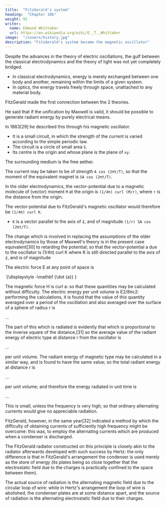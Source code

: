 ```yaml
---
title:  "FitzGerald's system"
heading:  "Chapter 10b"
weight: 92
writer:
  name: Edmund Whittaker
  url: https://en.wikipedia.org/wiki/E._T._Whittaker
image:  "/covers/history.jpg"
description: "FitzGerald's system became the magnetic oscillator"
---
```



Despite the advances in the theory of electric oscillations, the gulf between the classical electrodynamics and the theory of light was not yet completely bridged. 
- In classical electrodynamics, energy is merely exchanged between one body and another, remaining within the limits of a given system.
- In optics, the energy travels freely through space, unattached to any material body. 

FitzGerald made the first connection between the 2 theories.

He said that if the unification by Maxwell is valid, it should be possible to generate radiant energy by purely electrical means.

In 1883[29] he described this through his magnetic oscillator.
- It is a small circuit, in which the strength of the current is varied according to the simple periodic law. 
- The circuit is a circle of small area `S`.
- Its centre is the origin and whose plane is the plane of `xy`. 

The surrounding medium is the free aether. 

The current may be taken to be of strength `A cos (2πt/T)`, so that the moment of the equivalent magnet is `SA cos (2πt/T)`. 

In the older electrodynamics, the vector-potential due to a magnetic molecule of (vector) moment `M` at the origin is `(1/4π) curl (M/r)`, where `r` is the distance from the origin. 

The vector-potential due to FitzGerald's magnetic oscillator would therefore be `(1/4π) curl K`.
- `K` is a vector parallel to the axis of z, and of magnitude `(1/r) SA cos (2πt/T)`. 

The change which is involved in replacing the assumptions of the older electrodynamics by those of Maxwell's theory is in the present case equivalent[30] to retarding the potential; so that the vector-potential a due to the oscillator is (1/4π) curl K where K is still directed parallel to the axis of z, and is of magnitude

The electric force E at any point of space is 

˙{\displaystyle -\mathbf {\dot {a}} }

The magnetic force H is curl a: so that these quantities may be calculated without difficulty. The electric energy per unit volume is E2/8πc2: performing the calculations, it is found that the value of this quantity averaged over a period of the oscillation and also averaged over the surface of a sphere of radius r is

...

The part of this which is radiated is evidently that which is proportional to the inverse square of the distance,[31] so the average value of the radiant energy of electric type at distance r from the oscillator is 

...

per unit volume. The radiant energy of magnetic type may be calculated in a similar way, and is found to have the same value; so the total radiant energy at distance r is 

...

per unit volume; and therefore the energy radiated in unit time is 

...

This is small, unless the frequency is very high; so that ordinary alternating currents would give no appreciable radiation. 

FitzGerald, however, in the same year[32] indicated a method by which the difficulty of obtaining currents of sufficiently high frequency might be overcome: this was, to employ the alternating currents which are produced when a condenser is discharged.

The FitzGerald radiator constructed on this principle is closely akin to the radiator afterwards developed with such success by Hertz: the only difference is that in FitzGerald's arrangement the condenser is used merely as the store of energy (its plates being so close together that the electrostatic field due to the charges is practically confined to the space between them). 

The actual source of radiation is the alternating magnetic field due to the circular loop of wire: while in Hertz's arrangement the loop of wire is abolished, the condenser plates are at some distance apart, and the source of radiation is the alternating electrostatic field due to their charges.

